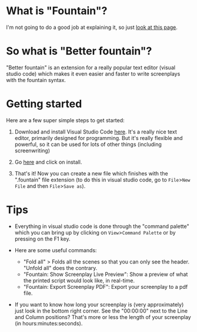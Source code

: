 # What is "Fountain"?

I'm not going to do a good job at explaining it, so just [look at this page](https://fountain.io/faq).

# So what is "Better fountain"?

"Better fountain" is an extension for a really popular text editor (visual studio code) which makes it even easier and faster to write screenplays with the fountain syntax.

# Getting started

Here are a few super simple steps to get started:

1. Download and install Visual Studio Code [here](https://code.visualstudio.com/). It's a really nice text editor, primarily designed for programming. But it's really flexible and powerful, so it can be used for lots of other things (including screenwriting)

2. Go [here](https://marketplace.visualstudio.com/items?itemName=piersdeseilligny.betterfountain) and click on install.

3. That's it! Now you can create a new file which finishes with the ".fountain" file extension (to do this in visual studio code, go to `File`>`New File` and then `File`>`Save as`).


# Tips

* Everything in visual studio code is done through the "command palette" which you can bring up by clicking on `View`>`Command Palette` or by pressing on the F1 key.

* Here are some useful commands:
  * "Fold all" > Folds all the scenes so that you can only see the header. "Unfold all" does the contrary.
  * "Fountain: Show Screenplay Live Preview": Show a preview of what the printed script would look like, in real-time.
  * "Fountain: Export Screenplay PDF": Export your screenplay to a pdf file.

* If you want to know how long your screenplay is (very approximately) just look in the bottom right corner. See the "00:00:00" next to the Line and Column positions? That's more or less the length of your screenplay (in hours:minutes:seconds).
